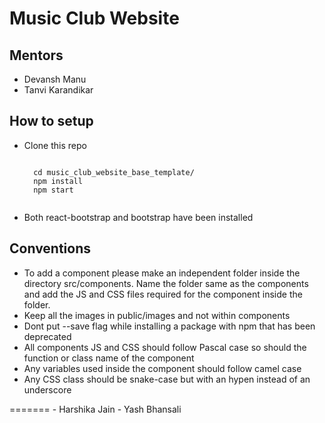 # Music Club Website

## Mentors
- Devansh Manu
- Tanvi Karandikar

## How to setup

<ul>
  <li>Clone this repo</li>
  <pre><code>
  cd music_club_website_base_template/
  npm install
  npm start 
  </code></pre>
  <li>Both react-bootstrap and bootstrap have been installed</li> 
 </ul>

 ## Conventions
 <ul>
  <li>To add a component please make an independent folder inside the directory src/components. Name the folder same as the components and add the JS and CSS files required for the component inside the folder.</li>
  <li>Keep all the images in public/images and not within components</li>
  <li>Dont put --save flag while installing a package with npm that has been deprecated</li>
  <li>All components JS and CSS should follow Pascal case so should the function or class name of the component</li>
  <li>Any variables used inside the component should follow camel case</li>
  <li>Any CSS class should be snake-case but with an hypen instead of an underscore</li>
 </ul>
=======
- Harshika Jain
- Yash Bhansali

